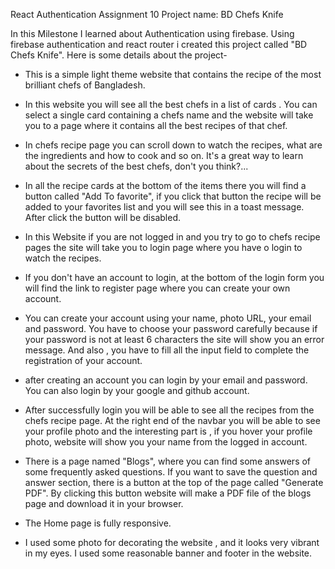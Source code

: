 React Authentication Assignment 10
Project name: BD Chefs Knife

In this Milestone I learned about Authentication using firebase. Using firebase authentication and react router i created this project called "BD Chefs Knife". Here is some details about the project-

- This is a simple light theme website that contains the recipe of the most brilliant chefs of Bangladesh.

- In this website you will see all the best chefs in a list of cards . You can select a single card containing a chefs name and the website will take you to a page where it contains all the best recipes of that chef.

- In chefs recipe page you can scroll down to watch the recipes, what are the ingredients and how to cook and so on. It's a great way to learn about the secrets of the best chefs, don't you think?...

- In all the recipe cards at the bottom of the items there you will find a button called "Add To favorite", if you click that button the recipe will be added to your favorites list and you will see this in a toast message. After click the button will be disabled.

- In this Website if you are not logged in and you try to go to chefs recipe pages the site will take you to login page where you have o login to watch the recipes.

- If you don't have an account to login, at the bottom of the login form you will find the link to register page where you can create your own account.

- You can create your account using your name, photo URL, your email and password. You have to choose your password carefully because if your password is not at least 6 characters the site will show you an error message. And also , you have to fill all the input field to complete the registration of your account.

- after creating an account you can login by your email and password. You can also login by your google and github account.

* After successfully login you will be able to see all the recipes from the chefs recipe page. At the right end of the navbar you will be able to see your profile photo and the interesting part is , if you hover your profile photo, website will show you your name from the logged in account.

* There is a page named "Blogs", where you can find some answers of some frequently asked questions. If you want to save the question and answer section, there is a button at the top of the page called "Generate PDF". By clicking this button website will make a PDF file of the blogs page and download it in your browser.

* The Home page is fully responsive.

* I used some photo for decorating the website , and it looks very vibrant in my eyes. I used some reasonable banner and footer in the website.
